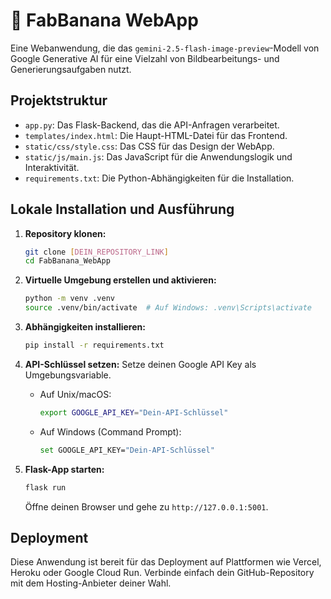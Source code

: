 # 🍌 FabBanana WebApp

Eine Webanwendung, die das `gemini-2.5-flash-image-preview`-Modell von Google Generative AI für eine Vielzahl von Bildbearbeitungs- und Generierungsaufgaben nutzt.

## Projektstruktur

-   `app.py`: Das Flask-Backend, das die API-Anfragen verarbeitet.
-   `templates/index.html`: Die Haupt-HTML-Datei für das Frontend.
-   `static/css/style.css`: Das CSS für das Design der WebApp.
-   `static/js/main.js`: Das JavaScript für die Anwendungslogik und Interaktivität.
-   `requirements.txt`: Die Python-Abhängigkeiten für die Installation.

## Lokale Installation und Ausführung

1.  **Repository klonen:**
    ```bash
    git clone [DEIN_REPOSITORY_LINK]
    cd FabBanana_WebApp
    ```

2.  **Virtuelle Umgebung erstellen und aktivieren:**
    ```bash
    python -m venv .venv
    source .venv/bin/activate  # Auf Windows: .venv\Scripts\activate
    ```

3.  **Abhängigkeiten installieren:**
    ```bash
    pip install -r requirements.txt
    ```

4.  **API-Schlüssel setzen:**
    Setze deinen Google API Key als Umgebungsvariable.
    -   Auf Unix/macOS:
        ```bash
        export GOOGLE_API_KEY="Dein-API-Schlüssel"
        ```
    -   Auf Windows (Command Prompt):
        ```bash
        set GOOGLE_API_KEY="Dein-API-Schlüssel"
        ```

5.  **Flask-App starten:**
    ```bash
    flask run
    ```
    Öffne deinen Browser und gehe zu `http://127.0.0.1:5001`.

## Deployment

Diese Anwendung ist bereit für das Deployment auf Plattformen wie Vercel, Heroku oder Google Cloud Run. Verbinde einfach dein GitHub-Repository mit dem Hosting-Anbieter deiner Wahl.